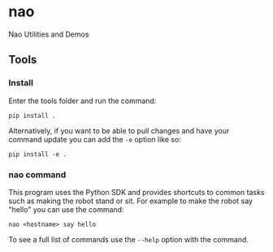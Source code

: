 # nao
Nao Utilities and Demos

## Tools

### Install

Enter the tools folder and run the command:

```
pip install .
```

Alternatively, if you want to be able to pull changes and have your command update you can add the `-e` option like so:

```
pip install -e .
```

### nao command

This program uses the Python SDK and provides shortcuts to common
tasks such as making the robot stand or sit. For example to make the
robot say "hello" you can use the command:

```
nao <hostname> say hello
```

To see a full list of commands use the `--help` option with the command.

